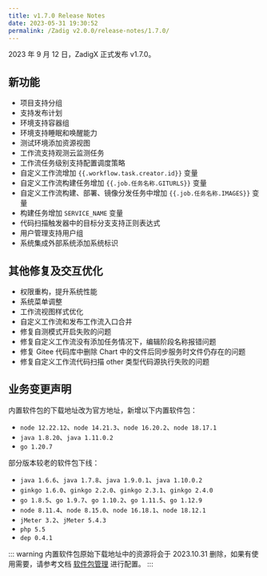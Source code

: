 ```yaml
---
title: v1.7.0 Release Notes
date: 2023-05-31 19:30:52
permalink: /Zadig v2.0.0/release-notes/1.7.0/
---
```


2023 年 9 月 12 日，ZadigX 正式发布 v1.7.0。

## 新功能
- 项目支持分组
- 支持发布计划
- 环境支持容器组 
- 环境支持睡眠和唤醒能力
- 测试环境添加资源视图
- 工作流支持观测云监测任务 
- 工作流任务级别支持配置调度策略
- 自定义工作流增加 <span v-pre>`{{.workflow.task.creator.id}}`</span> 变量
- 自定义工作流构建任务增加 <span v-pre>`{{.job.任务名称.GITURLS}}`</span> 变量
- 自定义工作流构建、部署、镜像分发任务中增加 <span v-pre>`{{.job.任务名称.IMAGES}}`</span> 变量
- 构建任务增加 `SERVICE_NAME` 变量
- 代码扫描触发器中的目标分支支持正则表达式
- 用户管理支持用户组
- 系统集成外部系统添加系统标识

## 其他修复及交互优化
- 权限重构，提升系统性能
- 系统菜单调整
- 工作流视图样式优化
- 自定义工作流和发布工作流入口合并
- 修复自测模式开启失败的问题
- 修复自定义工作流没有添加任务情况下，编辑阶段名称报错问题
- 修复 Gitee 代码库中删除 Chart 中的文件后同步服务时文件仍存在的问题
- 修复自定义工作流代码扫描 other 类型代码源执行失败的问题

## 业务变更声明

内置软件包的下载地址改为官方地址，新增以下内置软件包：

- `node 12.22.12`、`node 14.21.3`、`node 16.20.2`、`node 18.17.1`
- `java 1.8.20`、`java 1.11.0.2`
- `go 1.20.7`

部分版本较老的软件包下线：

- `java 1.6.6`、`java 1.7.8`、`java 1.9.0.1`、`java 1.10.0.2`
- `ginkgo 1.6.0`、`ginkgo 2.2.0`、`ginkgo 2.3.1`、`ginkgo 2.4.0`
- `go 1.8.5`、`go 1.9.7`、`go 1.10.2`、`go 1.11.5`、`go 1.12.9`
- `node 8.11.4`、`node 8.15.0`、`node 16.18.1`、`node 18.12.1`
- `jMeter 3.2`、`jMeter 5.4.3`
- `php 5.5`
- `dep 0.4.1`

::: warning
内置软件包原始下载地址中的资源将会于 2023.10.31 删除，如果有使用需要，请参考文档 [软件包管理](/Zadig%20v2.0.0/settings/app/) 进行配置。
:::
